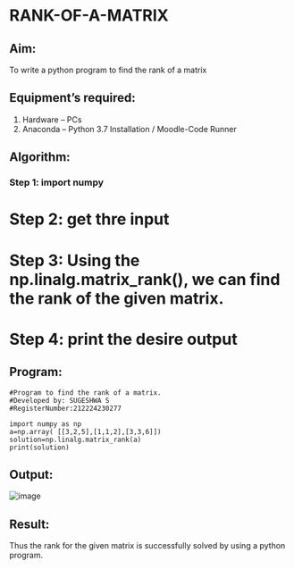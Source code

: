 # RANK-OF-A-MATRIX
## Aim:
To write a python program to find the rank of a matrix
## Equipment’s required:
1. 	Hardware – PCs
2. 	Anaconda – Python 3.7 Installation / Moodle-Code Runner
## Algorithm:
### Step 1: import numpy
 # Step 2: get thre input
# Step 3: Using the np.linalg.matrix_rank(), we can find the rank of the given matrix.
# Step 4: print the desire output
## Program:
~~~
#Program to find the rank of a matrix.
#Developed by: SUGESHWA S
#RegisterNumber:212224230277

import numpy as np
a=np.array( [[3,2,5],[1,1,2],[3,3,6]])
solution=np.linalg.matrix_rank(a)
print(solution)

~~~
## Output:
![image](https://github.com/user-attachments/assets/d577c1da-0810-43e7-819e-ca48f0e17eb6)

## Result:
Thus the rank for the given matrix is successfully solved by  using a python program.


